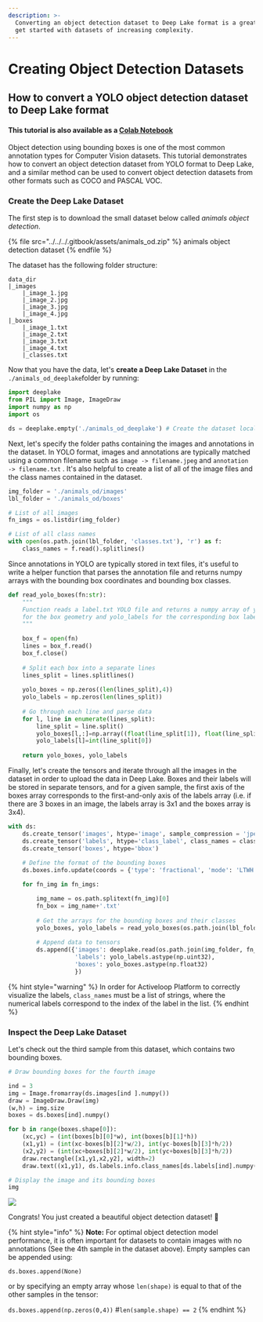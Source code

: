 ```yaml
---
description: >-
  Converting an object detection dataset to Deep Lake format is a great way to
  get started with datasets of increasing complexity.
---
```


# Creating Object Detection Datasets

## How to convert a YOLO object detection dataset to Deep Lake format

#### This tutorial is also available as a [Colab Notebook](https://colab.research.google.com/drive/1ExJsPHoqrs0XS3KzVPZymkGPHgZ1o6hx?usp=sharing)

Object detection using bounding boxes is one of the most common annotation types for Computer Vision datasets. This tutorial demonstrates how to convert an object detection dataset from YOLO format to Deep Lake, and a similar method can be used to convert object detection datasets from other formats such as COCO and PASCAL VOC.

### Create the Deep Lake Dataset

The first step is to download the small dataset below called _animals object detection_.

{% file src="../../../.gitbook/assets/animals_od.zip" %}
animals object detection dataset
{% endfile %}

The dataset has the following folder structure:

```
data_dir
|_images
    |_image_1.jpg
    |_image_2.jpg
    |_image_3.jpg
    |_image_4.jpg
|_boxes
    |_image_1.txt
    |_image_2.txt
    |_image_3.txt
    |_image_4.txt
    |_classes.txt
```

Now that you have the data, let's **create a Deep Lake Dataset** in the `./animals_od_deeplake`folder by running:

```python
import deeplake
from PIL import Image, ImageDraw
import numpy as np
import os

ds = deeplake.empty('./animals_od_deeplake') # Create the dataset locally
```

Next, let's specify the folder paths containing the images and annotations in the dataset. In YOLO format, images and annotations are typically matched using a common filename such as `image -> filename.jpeg` and `annotation -> filename.txt` . It's also helpful to create a list of all of the image files and the class names contained in the dataset.

```python
img_folder = './animals_od/images'
lbl_folder = './animals_od/boxes'

# List of all images
fn_imgs = os.listdir(img_folder)

# List of all class names
with open(os.path.join(lbl_folder, 'classes.txt'), 'r') as f:
    class_names = f.read().splitlines()
```

Since annotations in YOLO are typically stored in text files, it's useful to write a helper function that parses the annotation file and returns numpy arrays with the bounding box coordinates and bounding box classes.

```python
def read_yolo_boxes(fn:str):
    """
    Function reads a label.txt YOLO file and returns a numpy array of yolo_boxes 
    for the box geometry and yolo_labels for the corresponding box labels.
    """
    
    box_f = open(fn)
    lines = box_f.read()
    box_f.close()
    
    # Split each box into a separate lines
    lines_split = lines.splitlines()
    
    yolo_boxes = np.zeros((len(lines_split),4))
    yolo_labels = np.zeros(len(lines_split))
    
    # Go through each line and parse data
    for l, line in enumerate(lines_split):
        line_split = line.split()
        yolo_boxes[l,:]=np.array((float(line_split[1]), float(line_split[2]), float(line_split[3]), float(line_split[4])))
        yolo_labels[l]=int(line_split[0]) 
         
    return yolo_boxes, yolo_labels
```

Finally, let's create the tensors and iterate through all the images in the dataset in order to upload the data in Deep Lake. Boxes and their labels will be stored in separate tensors, and for a given sample, the first axis of the boxes array corresponds to the first-and-only axis of the labels array (i.e. if there are 3 boxes in an image, the labels array is 3x1 and the boxes array is 3x4).

```python
with ds:
    ds.create_tensor('images', htype='image', sample_compression = 'jpeg')
    ds.create_tensor('labels', htype='class_label', class_names = class_names)
    ds.create_tensor('boxes', htype='bbox')
    
    # Define the format of the bounding boxes
    ds.boxes.info.update(coords = {'type': 'fractional', 'mode': 'LTWH'})

    for fn_img in fn_imgs:

        img_name = os.path.splitext(fn_img)[0]
        fn_box = img_name+'.txt'
        
        # Get the arrays for the bounding boxes and their classes
        yolo_boxes, yolo_labels = read_yolo_boxes(os.path.join(lbl_folder,fn_box))
        
        # Append data to tensors
        ds.append({'images': deeplake.read(os.path.join(img_folder, fn_img)),
                   'labels': yolo_labels.astype(np.uint32),
                   'boxes': yolo_boxes.astype(np.float32)
                   })
```

{% hint style="warning" %}
In order for Activeloop Platform to correctly visualize the labels, `class_names` must be a list of strings, where the numerical labels correspond to the index of the label in the list.
{% endhint %}

### Inspect the Deep Lake Dataset&#x20;

Let's check out the third sample from this dataset, which contains two bounding boxes.

```python
# Draw bounding boxes for the fourth image

ind = 3
img = Image.fromarray(ds.images[ind ].numpy())
draw = ImageDraw.Draw(img)
(w,h) = img.size
boxes = ds.boxes[ind].numpy()

for b in range(boxes.shape[0]):
    (xc,yc) = (int(boxes[b][0]*w), int(boxes[b][1]*h))
    (x1,y1) = (int(xc-boxes[b][2]*w/2), int(yc-boxes[b][3]*h/2))
    (x2,y2) = (int(xc+boxes[b][2]*w/2), int(yc+boxes[b][3]*h/2))
    draw.rectangle([x1,y1,x2,y2], width=2)
    draw.text((x1,y1), ds.labels.info.class_names[ds.labels[ind].numpy()[b]])
```

```python
# Display the image and its bounding boxes
img
```

![](../../../.gitbook/assets/dog\_and\_cat\_boxes.png)

Congrats! You just created a beautiful object detection dataset! 🎉

{% hint style="info" %}
**Note:** For optimal object detection model performance, it is often important for datasets to contain images with no annotations (See the 4th sample in the dataset above). Empty samples can be appended using:

`ds.boxes.append(None)`

or by specifying an empty array whose `len(shape)` is equal to that of the other samples in the tensor:

`ds.boxes.append(np.zeros(0,4))` #`len(sample.shape) == 2`
{% endhint %}
